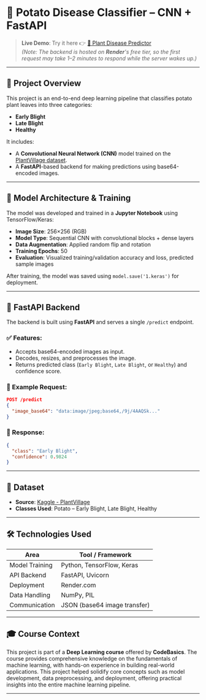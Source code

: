 # 🌿 Potato Disease Classifier – CNN + FastAPI

> **Live Demo**: Try it here 👉 [🔗 Plant Disease Predictor](https://potato-disease-classifier-frontend.onrender.com)  
> _(Note: The backend is hosted on **Render**'s free tier, so the first request may take 1–2 minutes to respond while the server wakes up.)_

---

## 📌 Project Overview

This project is an end-to-end deep learning pipeline that classifies potato plant leaves into three categories:
- **Early Blight**
- **Late Blight**
- **Healthy**

It includes:
- A **Convolutional Neural Network (CNN)** model trained on the [PlantVillage dataset](https://www.kaggle.com/datasets/arjuntejaswi/plant-village?resource=download).
- A **FastAPI**-based backend for making predictions using base64-encoded images.
---

## 🧠 Model Architecture & Training

The model was developed and trained in a **Jupyter Notebook** using TensorFlow/Keras:

- **Image Size**: 256×256 (RGB)
- **Model Type**: Sequential CNN with convolutional blocks + dense layers
- **Data Augmentation**: Applied random flip and rotation
- **Training Epochs**: 50
- **Evaluation**: Visualized training/validation accuracy and loss, predicted sample images

After training, the model was saved using `model.save('1.keras')` for deployment.

---

## 🚀 FastAPI Backend

The backend is built using **FastAPI** and serves a single `/predict` endpoint.

### ✅ Features:
- Accepts base64-encoded images as input.
- Decodes, resizes, and preprocesses the image.
- Returns predicted class (`Early Blight`, `Late Blight`, or `Healthy`) and confidence score.

### 🔧 Example Request:
```json
POST /predict
{
  "image_base64": "data:image/jpeg;base64,/9j/4AAQSk..."
}
```

### 🔁 Response:
```json
{
  "class": "Early Blight",
  "confidence": 0.9824
}
```

---

## 📂 Dataset

- **Source**: [Kaggle - PlantVillage](https://www.kaggle.com/datasets/arjuntejaswi/plant-village?resource=download)
- **Classes Used**: Potato – Early Blight, Late Blight, Healthy

---

## 🛠️ Technologies Used

| Area           | Tool / Framework       |
|----------------|------------------------|
| Model Training | Python, TensorFlow, Keras |
| API Backend    | FastAPI, Uvicorn       |
| Deployment     | Render.com             |
| Data Handling  | NumPy, PIL             |
| Communication  | JSON (base64 image transfer) |

---

## 🎓 Course Context

This project is part of a **Deep Learning course** offered by **CodeBasics**. The course provides comprehensive knowledge on the fundamentals of machine learning, with hands-on experience in building real-world applications. This project helped solidify core concepts such as model development, data preprocessing, and deployment, offering practical insights into the entire machine learning pipeline.

---

